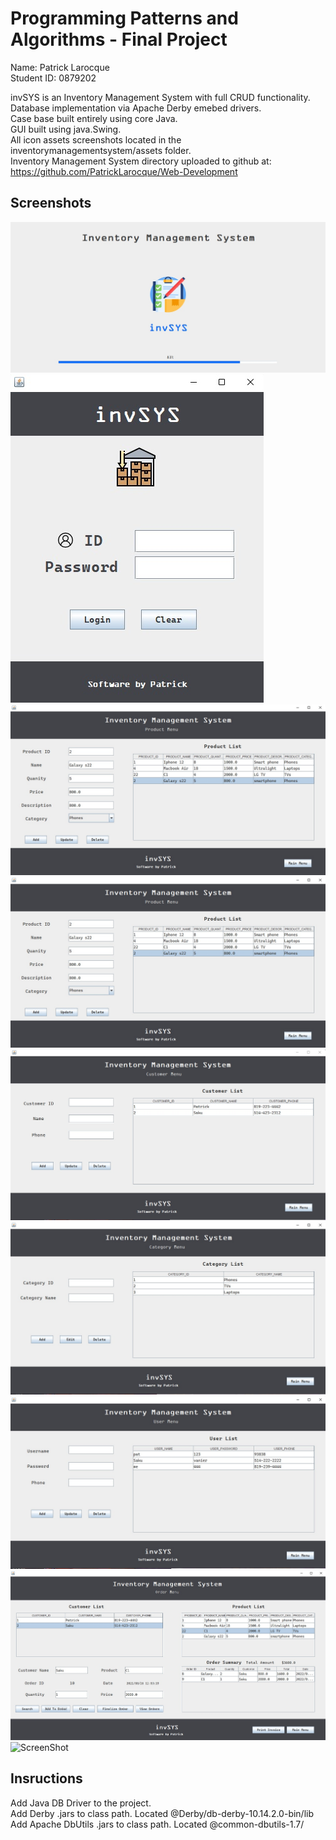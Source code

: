 # Programming Patterns and Algorithms - Final Project

Name: Patrick Larocque   
Student ID: 0879202   
  
  
invSYS is an Inventory Management System with full CRUD functionality.  
Database implementation via Apache Derby emebed drivers.  
Case base built entirely using core Java.  
GUI built using java.Swing.   
All icon assets screenshots located in the inventorymanagementsystem/assets folder.    
Inventory Management System directory uploaded to github at: <https://github.com/PatrickLarocque/Web-Development>  

## Screenshots

![ScreenShot](src/inventorymanagementsystem/Assets/invSysSplashSS.jpg)
![ScreenShot](src/inventorymanagementsystem/Assets//invSysLoginSS.jpg)
![ScreenShot](src/inventorymanagementsystem/Assets//invSysMainMenuSS.jpg)
![ScreenShot](src/inventorymanagementsystem/Assets//invSysProductMenuSS.jpg)
![ScreenShot](src/inventorymanagementsystem/Assets//invSysCustomerMenuSS.jpg)
![ScreenShot](src/inventorymanagementsystem/Assets//invSysCategoriesMenuSS.jpg)
![ScreenShot](src/inventorymanagementsystem/Assets//invSysUserMenuSS.jpg)
![ScreenShot](src/inventorymanagementsystem/Assets//invSysOrderMenuSS.jpg)
![ScreenShot](src/inventorymanagementsystem/Assets//invSysOrderHistoryMenuSS.jpg)

## Insructions

Add Java DB Driver to the project.  
Add Derby .jars to class path. Located @Derby/db-derby-10.14.2.0-bin/lib  
Add Apache DbUtils .jars to class path. Located @common-dbutils-1.7/